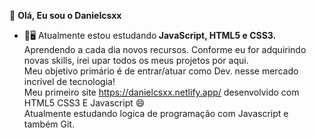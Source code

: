 👋 <b> Olá, Eu sou o Danielcsxx </b>
- 🌱🖥 Atualmente estou estudando<b> JavaScript, HTML5 e CSS3. </b><br> 
 Aprendendo a cada dia novos recursos. Conforme eu for adquirindo novas skills, irei upar todos os meus projetos por aqui.<br> Meu objetivo primário é de entrar/atuar como Dev. nesse mercado incrível de tecnologia!          
Meu primeiro site https://danielcsxx.netlify.app/ desenvolvido com HTML5 CSS3 E Javascript 😄<br>
Atualmente estudando logica de programação com Javascript e também Git.
<!---
Danielcsxx/Danielcsxx is a ✨ special ✨ repository because its `README.md` (this file) appears on your GitHub profile.
You can click the Preview link to take a look at your changes.
--->
